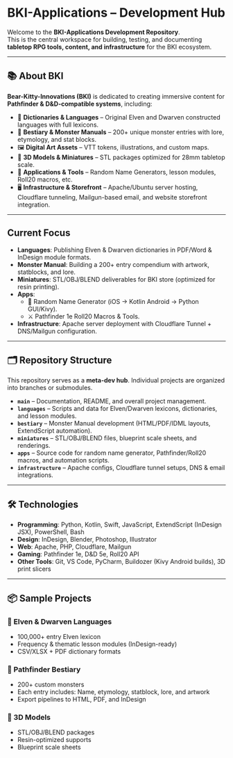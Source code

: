 # BKI-Applications – Development Hub

Welcome to the **BKI-Applications Development Repository**.  
This is the central workspace for building, testing, and documenting **tabletop RPG tools, content, and infrastructure** for the BKI ecosystem.  

---

## 📚 About BKI
**Bear-Kitty-Innovations (BKI)** is dedicated to creating immersive content for **Pathfinder & D&D-compatible systems**, including:
- 🧾 **Dictionaries & Languages** – Original Elven and Dwarven constructed languages with full lexicons.
- 🐉 **Bestiary & Monster Manuals** – 200+ unique monster entries with lore, etymology, and stat blocks.
- 🖼️ **Digital Art Assets** – VTT tokens, illustrations, and custom maps.
- 🧊 **3D Models & Miniatures** – STL packages optimized for 28mm tabletop scale.
- 📱 **Applications & Tools** – Random Name Generators, lesson modules, Roll20 macros, etc.
- 🖥️ **Infrastructure & Storefront** – Apache/Ubuntu server hosting, Cloudflare tunneling, Mailgun-based email, and website storefront integration.

---

## Current Focus
- **Languages**: Publishing Elven & Dwarven dictionaries in PDF/Word & InDesign module formats.  
- **Monster Manual**: Building a 200+ entry compendium with artwork, statblocks, and lore.  
- **Miniatures**: STL/OBJ/BLEND deliverables for BKI store (optimized for resin printing).  
- **Apps**:  
  - 📱 Random Name Generator (iOS → Kotlin Android → Python GUI/Kivy).  
  - ⚔ Pathfinder 1e Roll20 Macros & Tools.  
- **Infrastructure**: Apache server deployment with Cloudflare Tunnel + DNS/Mailgun configuration.  

---

## 🗂️ Repository Structure
This repository serves as a **meta-dev hub**. Individual projects are organized into branches or submodules.  

- **`main`** – Documentation, README, and overall project management.  
- **`languages`** – Scripts and data for Elven/Dwarven lexicons, dictionaries, and lesson modules.  
- **`bestiary`** – Monster Manual development (HTML/PDF/IDML layouts, ExtendScript automation).  
- **`miniatures`** – STL/OBJ/BLEND files, blueprint scale sheets, and renderings.  
- **`apps`** – Source code for random name generator, Pathfinder/Roll20 macros, and automation scripts.  
- **`infrastructure`** – Apache configs, Cloudflare tunnel setups, DNS & email integrations.  

---

## 🛠️ Technologies
- **Programming**: Python, Kotlin, Swift, JavaScript, ExtendScript (InDesign JSX), PowerShell, Bash  
- **Design**: InDesign, Blender, Photoshop, Illustrator  
- **Web**: Apache, PHP, Cloudflare, Mailgun  
- **Gaming**: Pathfinder 1e, D&D 5e, Roll20 API  
- **Other Tools**: Git, VS Code, PyCharm, Buildozer (Kivy Android builds), 3D print slicers  

---

## 📦 Sample Projects

### 📖 Elven & Dwarven Languages
- 100,000+ entry Elven lexicon  
- Frequency & thematic lesson modules (InDesign-ready)  
- CSV/XLSX + PDF dictionary formats  

### 🐉 Pathfinder Bestiary
- 200+ custom monsters  
- Each entry includes: Name, etymology, statblock, lore, and artwork  
- Export pipelines to HTML, PDF, and InDesign  

### 🧊 3D Models
- STL/OBJ/BLEND packages  
- Resin-optimized supports  
- Blueprint scale sheets

